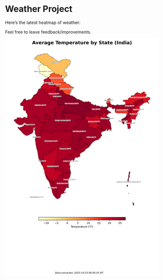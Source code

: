 # Weather Project

Here’s the latest heatmap of weather:

Feel free to leave feedback/improvements.

![India Heatmap](docs/assets/india_heatmap.png?v=F9277D)
